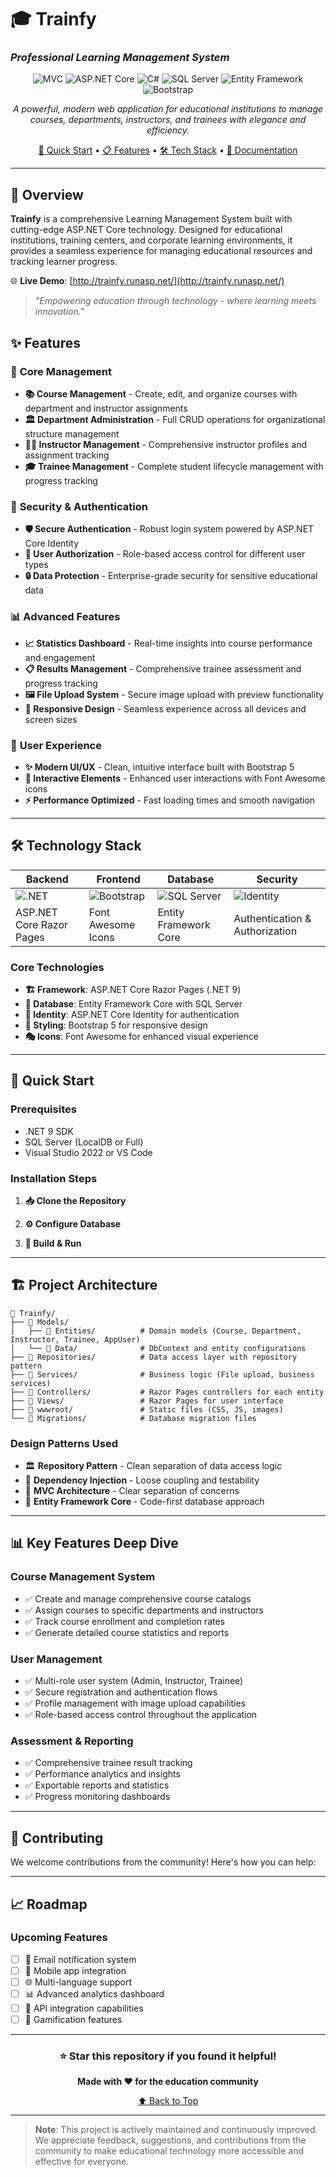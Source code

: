 # 🎓 Trainfy
### *Professional Learning Management System*

<div align="center">
  
![MVC](https://img.shields.io/badge/ASP.NET%20MVC-512BD4?style=for-the-badge&logo=dotnet&logoColor=white)
![ASP.NET Core](https://img.shields.io/badge/ASP.NET%20Core-9.0-blue?style=for-the-badge&logo=dotnet)
![C#](https://img.shields.io/badge/C%23-239120?style=for-the-badge&logo=c-sharp&logoColor=white)
![SQL Server](https://img.shields.io/badge/SQL%20Server-CC2927?style=for-the-badge&logo=microsoftsqlserver&logoColor=white)
![Entity Framework](https://img.shields.io/badge/Entity%20Framework-Core-orange?style=for-the-badge&logo=microsoft)
![Bootstrap](https://img.shields.io/badge/Bootstrap-5.0-purple?style=for-the-badge&logo=bootstrap)

*A powerful, modern web application for educational institutions to manage courses, departments, instructors, and trainees with elegance and efficiency.*

[🚀 Quick Start](#-quick-start) • [📋 Features](#-features) • [🛠️ Tech Stack](#️-technology-stack) • [📖 Documentation](#-documentation)

</div>

---

## 🌟 Overview

**Trainfy** is a comprehensive Learning Management System built with cutting-edge ASP.NET Core technology. Designed for educational institutions, training centers, and corporate learning environments, it provides a seamless experience for managing educational resources and tracking learner progress.

🌐 **Live Demo**: [http://trainfy.runasp.net/](http://trainfy.runasp.net/)

> *"Empowering education through technology - where learning meets innovation."*

## ✨ Features

### 🎯 **Core Management**
- **📚 Course Management** - Create, edit, and organize courses with department and instructor assignments
- **🏛️ Department Administration** - Full CRUD operations for organizational structure management
- **👨‍🏫 Instructor Management** - Comprehensive instructor profiles and assignment tracking
- **🎓 Trainee Management** - Complete student lifecycle management with progress tracking

### 🔐 **Security & Authentication**
- **🛡️ Secure Authentication** - Robust login system powered by ASP.NET Core Identity
- **👤 User Authorization** - Role-based access control for different user types
- **🔒 Data Protection** - Enterprise-grade security for sensitive educational data

### 📊 **Advanced Features**
- **📈 Statistics Dashboard** - Real-time insights into course performance and engagement
- **📋 Results Management** - Comprehensive trainee assessment and progress tracking
- **🖼️ File Upload System** - Secure image upload with preview functionality
- **📱 Responsive Design** - Seamless experience across all devices and screen sizes

### 🎨 **User Experience**
- **✨ Modern UI/UX** - Clean, intuitive interface built with Bootstrap 5
- **🎪 Interactive Elements** - Enhanced user interactions with Font Awesome icons
- **⚡ Performance Optimized** - Fast loading times and smooth navigation

---

## 🛠️ Technology Stack

<div align="center">

| **Backend** | **Frontend** | **Database** | **Security** |
|-------------|--------------|--------------|--------------|
| ![.NET](https://img.shields.io/badge/.NET-9.0-blue?style=flat-square&logo=dotnet) | ![Bootstrap](https://img.shields.io/badge/Bootstrap-5-purple?style=flat-square&logo=bootstrap) | ![SQL Server](https://img.shields.io/badge/SQL%20Server-red?style=flat-square&logo=microsoft-sql-server) | ![Identity](https://img.shields.io/badge/ASP.NET-Identity-green?style=flat-square&logo=dotnet) |
| ASP.NET Core Razor Pages | Font Awesome Icons | Entity Framework Core | Authentication & Authorization |

</div>

### **Core Technologies**
- **🏗️ Framework**: ASP.NET Core Razor Pages (.NET 9)
- **💾 Database**: Entity Framework Core with SQL Server
- **🔐 Identity**: ASP.NET Core Identity for authentication
- **🎨 Styling**: Bootstrap 5 for responsive design
- **🎭 Icons**: Font Awesome for enhanced visual experience

---

## 🚀 Quick Start

### **Prerequisites**
- .NET 9 SDK
- SQL Server (LocalDB or Full)
- Visual Studio 2022 or VS Code

### **Installation Steps**

1. **📥 Clone the Repository**

2. **⚙️ Configure Database**

4. **🔧 Build & Run**

---

## 🏗️ Project Architecture

```
📁 Trainfy/
├── 📂 Models/
│   ├── 📂 Entities/          # Domain models (Course, Department, Instructor, Trainee, AppUser)
│   └── 📂 Data/              # DbContext and entity configurations
├── 📂 Repositories/          # Data access layer with repository pattern
├── 📂 Services/              # Business logic (File upload, business services)
├── 📂 Controllers/           # Razor Pages controllers for each entity
├── 📂 Views/                 # Razor Pages for user interface
├── 📂 wwwroot/               # Static files (CSS, JS, images)
└── 📂 Migrations/            # Database migration files
```

### **Design Patterns Used**
- 🏛️ **Repository Pattern** - Clean separation of data access logic
- 💉 **Dependency Injection** - Loose coupling and testability
- 🎯 **MVC Architecture** - Clear separation of concerns
- 🔄 **Entity Framework Core** - Code-first database approach

---

## 📊 Key Features Deep Dive

### **Course Management System**
- ✅ Create and manage comprehensive course catalogs
- ✅ Assign courses to specific departments and instructors
- ✅ Track course enrollment and completion rates
- ✅ Generate detailed course statistics and reports

### **User Management**
- ✅ Multi-role user system (Admin, Instructor, Trainee)
- ✅ Secure registration and authentication flows
- ✅ Profile management with image upload capabilities
- ✅ Role-based access control throughout the application

### **Assessment & Reporting**
- ✅ Comprehensive trainee result tracking
- ✅ Performance analytics and insights
- ✅ Exportable reports and statistics
- ✅ Progress monitoring dashboards

---

## 🤝 Contributing

We welcome contributions from the community! Here's how you can help:

---

## 📈 Roadmap

### **Upcoming Features**
- [ ] 📧 Email notification system
- [ ] 📱 Mobile app integration
- [ ] 🌐 Multi-language support
- [ ] 📊 Advanced analytics dashboard
- [ ] 🔄 API integration capabilities
- [ ] 🎯 Gamification features

---

<div align="center">

### **⭐ Star this repository if you found it helpful!**

**Made with ❤️ for the education community**

[⬆ Back to Top](#-trainfy)

</div>

---

> **Note**: This project is actively maintained and continuously improved. We appreciate feedback, suggestions, and contributions from the community to make educational technology more accessible and effective for everyone.
